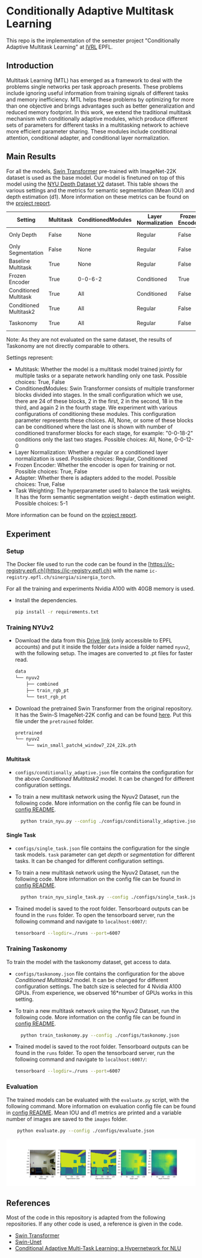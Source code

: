 # Conditionally Adaptive Multitask Learning

This repo is the implementation of the semester project "Conditionally Adaptive Multitask Learning" at [IVRL](https://www.epfl.ch/labs/ivrl/) EPFL.

## Introduction

Multitask Learning (MTL) has emerged as a framework to deal with the problems single networks per task approach presents. These problems include ignoring useful information from training signals of different tasks and memory inefficiency. MTL helps these problems by optimizing for more than one objective and brings advantages such as better generalization and reduced memory footprint. In this work, we extend the traditional multitask mechanism with conditionally adaptive modules, which produce different sets of parameters for different tasks in a multitasking network to achieve more efficient parameter sharing. These modules include conditional attention, conditional adapter, and conditional layer normalization.



## Main Results 

For all the models, [Swin Transformer](https://github.com/microsoft/Swin-Transformer) pre-trained with ImageNet-22K dataset is used as the base model. Our model is finetuned on top of this model using the [NYU Depth Dataset V2](https://cs.nyu.edu/~silberman/datasets/nyu_depth_v2.html) dataset. This table shows the various settings and the metrics for semantic segmentation (Mean IOU) and depth estimation (d1). More information on these metrics can be found on the [project report](https://github.com/fileames/Conditional-Multitask-SP/blob/main/report/Semester_Project_Elif_Sema_Balcioglu_Report.pdf).

| Setting | Multitask | ConditionedModules |Layer Normalization| Frozen Encoder | Adapter | Task Weighting |d1     | Mean <br>IOU | Model Path|
|------|--------|-----|----|----|--------|-----|---|---------|-----|
| Only Depth |False | None | Regular | False | False | -                     | 0.7588  | -       | [drive link](https://drive.google.com/file/d/1UuBHPH2v2IyGDhUtj-IK1yxcYkcTuc2H/view?usp=sharing)
| Only Segmentation |False | None | Regular | False | False | -                     | - | 0.4907    | [drive link](https://drive.google.com/file/d/1GDCWNq_V3TkVwfk0zkzDcNRskkrz99fX/view?usp=sharing)
| Baseline Multitask |True | None | Regular | False | False | 5-1                    | 0.7793 | 0.4977        |
| Frozen Encoder |True | 0-0-6-2 | Conditioned | True | True | 5-1                     | 0.5524  | 0.2666        |
| Conditioned Multitask |True | All | Conditioned | False | False |  5-1                    | 0.7826  | 0.4978       | 
| Conditioned Multitask2 |True | All | Regular | False | False |  5-1                    | 0.7871  | 0.5003       | [drive link](https://drive.google.com/file/d/1iPU1pGttKI6djgKMkGSmUxP5u-UOv6uS/view?usp=sharing)
| Taskonomy |True | All | Regular | False | False |  5-1                    | 0.8005  | 0.6717       | [drive link](https://drive.google.com/file/d/1j4uDBGB8bk5QcSR9kRs-UU7csKtHN3tN/view?usp=sharing)

Note: As they are not evaluated on the same dataset, the results of Taskonomy are not directly comparable to others.

Settings represent:
- Multitask: Whether the model is a multitask model trained jointly for multiple tasks or a separate network handling only one task. Possible choices: True, False
- ConditionedModules: Swin Transformer consists of multiple transformer blocks divided into stages. In the small configuration which we use, there are 24 of these blocks, 2 in the first, 2 in the second, 18 in the third, and again 2 in the fourth stage. We experiment with various configurations of conditioning these modules. This configuration parameter represents these choices. All, None, or some of these blocks can be conditioned where the last one is shown with number of conditioned transformer blocks for each stage, for example: "0-0-18-2" conditions only the last two stages. Possible choices: All, None, 0-0-12-0
- Layer Normalization: Whether a regular or a conditioned layer normalization is used. Possible choices: Regular, Conditioned
- Frozen Encoder: Whether the encoder is open for training or not. Possible choices: True, False
-  Adapter: Whether there is adapters added to the model. Possible choices: True, False
 - Task Weighting: The hyperparameter used to balance the task weights. It has the form semantic segmentation weight - depth estimation weight. Possible choices: 5-1

More information can be found on the [project report](https://github.com/fileames/Conditional-Multitask-SP/blob/main/report/Semester_Project_Elif_Sema_Balcioglu_Report.pdf).

## Experiment

### Setup

The Docker file used to run the code can be found in the [https://ic-registry.epfl.ch](https://ic-registry.epfl.ch) with the name `ic-registry.epfl.ch/sinergia/sinergia_torch`. 

For all the training and experiments Nvidia A100 with 40GB memory is used.
 
-  Install the dependencies.
    ```bash
    pip install -r requirements.txt
    ```

### Training NYUv2

-  Download the data from this [Drive link](https://drive.google.com/file/d/12hWuqqcgw9BNzIhU7AIsVVv1Gj3IV5KI/view?usp=sharing) (only accessible to EPFL accounts) and put it inside the folder `data` inside a folder named `nyuv2`, with the following setup. The images are converted to .pt files for faster read.

    ```bash
    data
    └── nyuv2
        ├── combined
        ├── train_rgb_pt
        └── test_rgb_pt
    ```

- Download the pretrained Swin Transformer from the original repository. It has the Swin-S ImageNet-22K config and can be found [here](https://github.com/microsoft/Swin-Transformer#main-results-on-imagenet-with-pretrained-models). Put this file under the `pretrained` folder.

    ```bash
    pretrained
    └── nyuv2
        └── swin_small_patch4_window7_224_22k.pth
    ```

#### Multitask

- `configs/conditionally_adaptive.json` file contains the configuration for the above *Conditioned Multitask2* model. It can be changed for different configuration settings.

- To train a new multitask network using the Nyuv2 Dataset, run the following code. More information on the config file can be found in [config README](https://github.com/fileames/Conditional-Multitask-SP/tree/main/configs).

  ```bash
    python train_nyu.py --config ./configs/conditionally_adaptive.json
  ```

#### Single Task

- `configs/single_task.json` file contains the configuration for the single task models. `task` parameter can get *depth* or *segmentation* for different tasks. It can be changed for different configuration settings.

- To train a new multitask network using the Nyuv2 Dataset, run the following code. More information on the config file can be found in [config README](https://github.com/fileames/Conditional-Multitask-SP/tree/main/configs).

  ```bash
    python train_nyu_single_task.py --config ./configs/single_task.json
  ```


- Trained model is saved to the root folder. Tensorboard outputs can be found in the `runs` folder. To open the tensorboard server, run the following command and navigate to `localhost:6007/`:
    ```bash
    tensorboard --logdir=./runs --port=6007
    ```

### Training Taskonomy

To train the model with the taskonomy dataset, get access to data. 

- `configs/taskonomy.json` file contains the configuration for the above *Conditioned Multitask2* model. It can be changed for different configuration settings. The batch size is selected for 4 Nvidia A100 GPUs. From experience, we observed 16*number of GPUs works in this setting.

- To train a new multitask network using the Nyuv2 Dataset, run the following code. More information on the config file can be found in [config README](https://github.com/fileames/Conditional-Multitask-SP/tree/main/configs).

  ```bash
    python train_taskonomy.py --config ./configs/taskonomy.json
  ```

- Trained model is saved to the root folder. Tensorboard outputs can be found in the `runs` folder. To open the tensorboard server, run the following command and navigate to `localhost:6007/`:
    ```bash
    tensorboard --logdir=./runs --port=6007
    ```

### Evaluation

The trained models can be evaluated with the `evaluate.py` script, with the following command. More information on evaluation config file can be found in [config README](https://github.com/fileames/Conditional-Multitask-SP/tree/main/configs). Mean IOU and d1 metrics are printed and a variable number of images are saved to the `images` folder.

```bash
    python evaluate.py --config ./configs/evaluate.json
  ```

![Example Image](https://github.com/fileames/Conditional-Multitask-SP/blob/main/images/0.png)

## References

Most of the code in this repository is adapted from the following repositories. If any other code is used, a reference is given in the code.

- [Swin Transformer](https://github.com/microsoft/Swin-Transformer)
- [Swin-Unet](https://github.com/HuCaoFighting/Swin-Unet)
- [Conditional Adaptive Multi-Task Learning: a Hypernetwork for NLU](https://github.com/CAMTL/CA-MTL)
